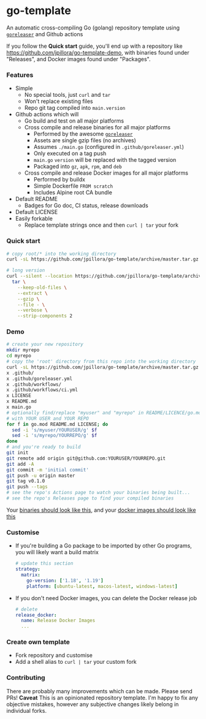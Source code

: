# go-template

An automatic cross-compiling Go (golang) repository template using [`goreleaser`](https://github.com/goreleaser/goreleaser) and Github actions

If you follow the **Quick start** guide, you'll end up with a repository like https://github.com/jpillora/go-template-demo, with binaries found under "Releases", and Docker images found under "Packages".

### Features

* Simple
  * No special tools, just `curl` and `tar`
  * Won't replace existing files
  * Repo git tag compiled into `main.version`
* Github actions which will
  * Go build and test on all major platforms
  * Cross compile and release binaries for all major platforms
    * Performed by the awesome [`goreleaser`](https://github.com/goreleaser/goreleaser)
    * Assets are single gzip files (no archives)
    * Assumes `./main.go` (configured in `.github/goreleaser.yml`)
    * Only executed on a tag push
    * `main.go` `version` will be replaced with the tagged version
    * Packaged into `gz`, `apk`, `rpm`, and `deb`
  * Cross compile and release Docker images for all major platforms
    * Performed by buildx
    * Simple Dockerfile `FROM scratch`
    * Includes Alpine root CA bundle
* Default README
  * Badges for Go doc, CI status, release downloads
* Default LICENSE
* Easily forkable
  * Replace template strings once and then `curl | tar` your fork

### Quick start

```sh
# copy root/* into the working directory
curl -sL https://github.com/jpillora/go-template/archive/master.tar.gz | tar kxzvf - --strip-components 2
```

```sh
# long version
curl --silent --location https://github.com/jpillora/go-template/archive/master.tar.gz | \
  tar \
    --keep-old-files \
    --extract \
    --gzip \
    --file - \
    --verbose \
    --strip-components 2
```

### Demo

```sh
# create your new repository
mkdir myrepo
cd myrepo
# copy the 'root' directory from this repo into the working directory
curl -sL https://github.com/jpillora/go-template/archive/master.tar.gz | tar kxzvf - --strip-components 2
x .github/
x .github/goreleaser.yml
x .github/workflows/
x .github/workflows/ci.yml
x LICENSE
x README.md
x main.go
# optionally find/replace "myuser" and "myrepo" in README/LICENCE/go.mod
# with YOUR USER and YOUR REPO
for f in go.mod README.md LICENSE; do
  sed -i 's/myuser/YOURUSER/g' $f
  sed -i 's/myrepo/YOURREPO/g' $f
done
# and you're ready to build
git init
git remote add origin git@github.com:YOURUSER/YOURREPO.git
git add -A
git commit -m 'initial commit'
git push -u origin master
git tag v0.1.0
git push --tags
# see the repo's Actions page to watch your binaries being built...
# see the repo's Releases page to find your compiled binaries
```

Your [binaries should look like this](https://github.com/jpillora/go-template-demo/releases/latest), and your [docker images should look like this](https://github.com/users/jpillora/packages?repo_name=go-template-demo)

### Customise

* If you're building a Go package to be imported by other Go programs, you will likely want a build matrix

  ```yml
  # update this section
  strategy:
    matrix:
      go-version: ['1.18', '1.19']
      platform: [ubuntu-latest, macos-latest, windows-latest]
  ```

* If you don't need Docker images, you can delete the Docker release job

  ```yml
  # delete
  release_docker:
    name: Release Docker Images
    ...
  ```

### Create own template

* Fork repository and customise
* Add a shell alias to `curl | tar` your custom fork

### Contributing

There are probably many improvements which can be made. Please send PRs! **Caveat** This is an opinionated repository template. I'm happy to fix any objective mistakes, however any subjective changes likely belong in individual forks.

